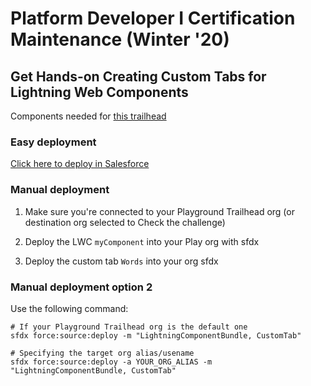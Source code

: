 # Platform Developer I Certification Maintenance (Winter '20)

## Get Hands-on Creating Custom Tabs for Lightning Web Components

Components needed for [this trailhead](https://trailhead.salesforce.com/content/learn/modules/platform-developer-i-certification-maintenance-winter-20/get-handson-creating-custom-tabs-for-lightning-web-components)

### Easy deployment

[Click here to deploy in Salesforce](https://githubsfdeploy.herokuapp.com/app/githubdeploy/raspikabek/sf-winter20-developer)

### Manual deployment

1. Make sure you're connected to your Playground Trailhead org (or destination org selected to Check the challenge)

1. Deploy the LWC `myComponent` into your Play org with sfdx
1. Deploy the custom tab `Words` into your org sfdx

### Manual deployment option 2

Use the following command:

```
# If your Playground Trailhead org is the default one
sfdx force:source:deploy -m "LightningComponentBundle, CustomTab"

# Specifying the target org alias/usename
sfdx force:source:deploy -a YOUR_ORG_ALIAS -m "LightningComponentBundle, CustomTab"
```
